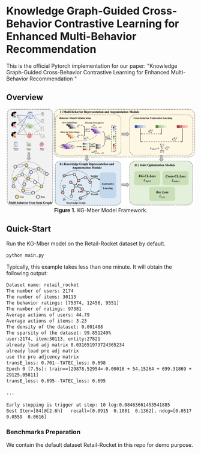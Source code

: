 # Knowledge Graph-Guided Cross-Behavior Contrastive Learning for Enhanced Multi-Behavior Recommendation

This is the official Pytorch implementation for our paper: "Knowledge Graph-Guided Cross-Behavior Contrastive Learning for Enhanced Multi-Behavior Recommendation
"

## Overview

<p align="center">
  <img src="./img/KG-Mber.jpg" alt="KG-Mber model framework" width="700">
  <br>
  <b>Figure 1.</b> KG-Mber Model Framework.
</p>

## Quick-Start

Run the KG-Mber model on the Retail-Rocket dataset by default.

```bash
python main.py
```

Typically, this example takes less than one minute. It will obtain the following output:

```
Dataset name: retail_rocket
The number of users: 2174
The number of items: 30113
The behavior ratings: [75374, 12456, 9551]
The number of ratings: 97381
Average actions of users: 44.79
Average actions of items: 3.23
The density of the dataset: 0.001488
The sparsity of the dataset: 99.851249%
user:2174, item:30113, entity:27821
already load adj matrix 0.031651973724365234
already load pre adj matrix
use the pre adjcency matrix
transE_loss: 0.701--TATEC_loss: 0.698
Epoch 0 [7.5s]: train==[29878.52954=-0.00016 + 54.15264 + 699.31869 + 29125.05811]
transE_loss: 0.695--TATEC_loss: 0.695

...

Early stopping is trigger at step: 10 log:0.08463661453541885
Best Iter=[84]@[2.6h]	recall=[0.0915	0.1081	0.1362], ndcg=[0.0517	0.0559	0.0616]
```

### Benchmarks Preparation
We contain the default dataset Retail-Rocket in this repo for demo purpose. 
